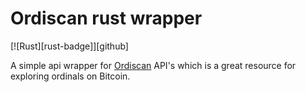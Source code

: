 # Ordiscan rust wrapper
[![Rust][rust-badge]][github]

A simple api wrapper for [Ordiscan](https://ordiscan.com/)
API's which is a great resource for exploring ordinals on Bitcoin.